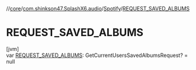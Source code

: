 //[core](../../../index.md)/[com.shinkson47.SplashX6.audio](../index.md)/[Spotify](index.md)/[REQUEST_SAVED_ALBUMS](-r-e-q-u-e-s-t_-s-a-v-e-d_-a-l-b-u-m-s.md)

# REQUEST_SAVED_ALBUMS

[jvm]\
var [REQUEST_SAVED_ALBUMS](-r-e-q-u-e-s-t_-s-a-v-e-d_-a-l-b-u-m-s.md): GetCurrentUsersSavedAlbumsRequest? = null
